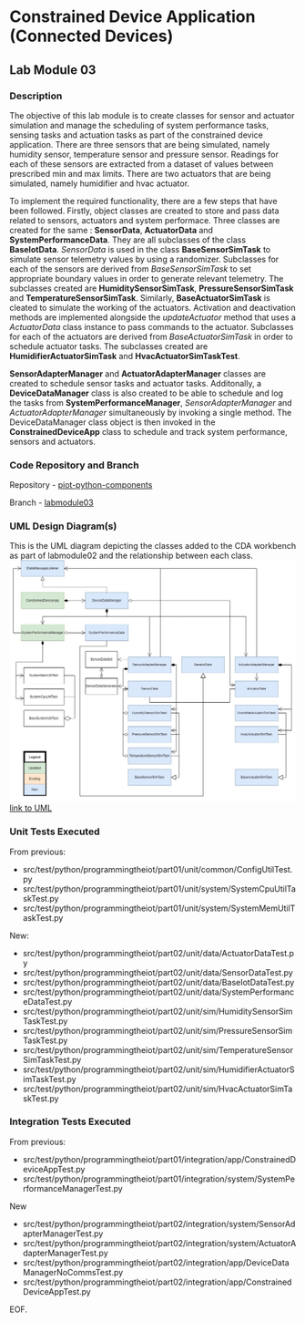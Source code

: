 # Constrained Device Application (Connected Devices)

## Lab Module 03

### Description

The objective of this lab module is to create classes for sensor and actuator simulation and manage the scheduling of system performance tasks, sensing tasks and actuation tasks as part of the constrained device application. There are three sensors that are being simulated, namely humidity sensor, temperature sensor and pressure sensor. Readings for each of these sensors are extracted from a dataset of values between prescribed min and max limits. There are two actuators that are being simulated, namely humidifier and hvac actuator. 

To implement the required functionality, there are a few steps that have been followed. Firstly, object classes are created to store and pass data related to sensors, actuators and system performace. Three classes are created for the same : **SensorData**, **ActuatorData** and **SystemPerformanceData**. They are all subclasses of the class **BaseIotData**. _SensorData_ is used in the class **BaseSensorSimTask** to simulate sensor telemetry values by using a randomizer. Subclasses for each of the sensors are derived from _BaseSensorSimTask_ to set appropriate boundary values in order to generate relevant telemetry. The subclasses created are **HumiditySensorSimTask**, **PressureSensorSimTask** and **TemperatureSensorSimTask**. Similarly, **BaseActuatorSimTask** is cleated to simulate the working of the actuators. Activation and deactivation methods are implemented alongside the _updateActuator_ method that uses a _ActuatorData_ class instance to pass commands to the actuator. Subclasses for each of the actuators are derived from _BaseActuatorSimTask_ in order to schedule actuator tasks. The subclasses created are **HumidifierActuatorSimTask** and **HvacActuatorSimTaskTest**. 

**SensorAdapterManager** and **ActuatorAdapterManager** classes are created to schedule sensor tasks and actuator tasks. Additonally, a **DeviceDataManager** class is also created to be able to schedule and log the tasks from **SystemPerformanceManager**, _SensorAdapterManager_ and _ActuatorAdapterManager_ simultaneously by invoking a single method. The DeviceDataManager class object is then invoked in the **ConstrainedDeviceApp** class to schedule and track system performance, sensors and actuators.

### Code Repository and Branch

Repository - [piot-python-components](https://github.com/mondalso/piot-python-components.git)

Branch - [labmodule03](https://github.com/mondalso/piot-python-components/tree/labmodule03)

### UML Design Diagram(s)

This is the UML diagram depicting the classes added to the CDA workbench as part of labmodule02 and the relationship between each class.
![CDA-labmodule03](https://github.com/mondalso/images/blob/main/CDA-labmodule03.jpg)
[link to UML](https://github.com/mondalso/images/blob/main/CDA-labmodule03.jpg)


### Unit Tests Executed
From previous: 
- src/test/python/programmingtheiot/part01/unit/common/ConfigUtilTest.py  
- src/test/python/programmingtheiot/part01/unit/system/SystemCpuUtilTaskTest.py
- src/test/python/programmingtheiot/part01/unit/system/SystemMemUtilTaskTest.py

New:
- src/test/python/programmingtheiot/part02/unit/data/ActuatorDataTest.py
- src/test/python/programmingtheiot/part02/unit/data/SensorDataTest.py
- src/test/python/programmingtheiot/part02/unit/data/BaseIotDataTest.py
- src/test/python/programmingtheiot/part02/unit/data/SystemPerformanceDataTest.py
- src/test/python/programmingtheiot/part02/unit/sim/HumiditySensorSimTaskTest.py
- src/test/python/programmingtheiot/part02/unit/sim/PressureSensorSimTaskTest.py
- src/test/python/programmingtheiot/part02/unit/sim/TemperatureSensorSimTaskTest.py
- src/test/python/programmingtheiot/part02/unit/sim/HumidifierActuatorSimTaskTest.py
- src/test/python/programmingtheiot/part02/unit/sim/HvacActuatorSimTaskTest.py

### Integration Tests Executed

From previous:
- src/test/python/programmingtheiot/part01/integration/app/ConstrainedDeviceAppTest.py
- src/test/python/programmingtheiot/part01/integration/system/SystemPerformanceManagerTest.py

New
- src/test/python/programmingtheiot/part02/integration/system/SensorAdapterManagerTest.py
- src/test/python/programmingtheiot/part02/integration/system/ActuatorAdapterManagerTest.py
- src/test/python/programmingtheiot/part02/integration/app/DeviceDataManagerNoCommsTest.py
- src/test/python/programmingtheiot/part02/integration/app/ConstrainedDeviceAppTest.py

EOF.
